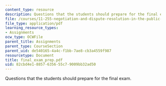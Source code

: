 ```yaml
---
content_type: resource
description: Questions that the students should prepare for the final exam.
file: /courses/11-255-negotiation-and-dispute-resolution-in-the-public-sector-spring-2005/82cbd4e18857635655c79009bb32ad50_final_exam_prep.pdf
file_type: application/pdf
learning_resource_types:
- Assignments
ocw_type: OCWFile
parent_title: Assignments
parent_type: CourseSection
parent_uid: de540165-4a4c-f1bb-7ae8-cb3a4559f987
resourcetype: Document
title: final_exam_prep.pdf
uid: 82cbd4e1-8857-6356-55c7-9009bb32ad50
---
```

Questions that the students should prepare for the final exam.

